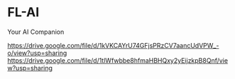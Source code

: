 # FL-AI
Your AI Companion


https://drive.google.com/file/d/1kVKCAYrU74GFjsPRzCV7aancUdVPW_-o/view?usp=sharing
https://drive.google.com/file/d/1tlWfwbbe8hfmaHBHQxy2yEijzkpB8Qnf/view?usp=sharing
